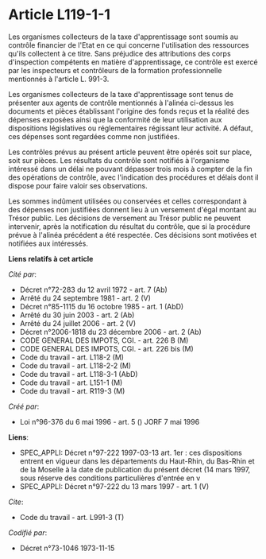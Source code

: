 # Article L119-1-1

Les organismes collecteurs de la taxe d'apprentissage sont soumis au contrôle financier de l'Etat en ce qui concerne
l'utilisation des ressources qu'ils collectent à ce titre. Sans préjudice des attributions des corps d'inspection compétents
en matière d'apprentissage, ce contrôle est exercé par les inspecteurs et contrôleurs de la formation professionnelle
mentionnés à l'article L. 991-3.

Les organismes collecteurs de la taxe d'apprentissage sont tenus de présenter aux agents de contrôle mentionnés à l'alinéa
ci-dessus les documents et pièces établissant l'origine des fonds reçus et la réalité des dépenses exposées ainsi que la
conformité de leur utilisation aux dispositions législatives ou réglementaires régissant leur activité. A défaut, ces
dépenses sont regardées comme non justifiées.

Les contrôles prévus au présent article peuvent être opérés soit sur place, soit sur pièces. Les résultats du contrôle sont
notifiés à l'organisme intéressé dans un délai ne pouvant dépasser trois mois à compter de la fin des opérations de contrôle,
avec l'indication des procédures et délais dont il dispose pour faire valoir ses observations.

Les sommes indûment utilisées ou conservées et celles correspondant à des dépenses non justifiées donnent lieu à un versement
d'égal montant au Trésor public. Les décisions de versement au Trésor public ne peuvent intervenir, après la notification du
résultat du contrôle, que si la procédure prévue à l'alinéa précédent a été respectée. Ces décisions sont motivées et
notifiées aux intéressés.

**Liens relatifs à cet article**

_Cité par_:

  - Décret n°72-283 du 12 avril 1972 - art. 7 (Ab)
  - Arrêté du 24 septembre 1981 - art. 2 (V)
  - Décret n°85-1115 du 16 octobre 1985 - art. 1 (AbD)
  - Arrêté du 30 juin 2003 - art. 2 (Ab)
  - Arrêté du 24 juillet 2006 - art. 2 (V)
  - Décret n°2006-1818 du 23 décembre 2006 - art. 2 (Ab)
  - CODE GENERAL DES IMPOTS, CGI. - art. 226 B (M)
  - CODE GENERAL DES IMPOTS, CGI. - art. 226 bis (M)
  - Code du travail - art. L118-2 (M)
  - Code du travail - art. L118-2-2 (M)
  - Code du travail - art. L118-3-1 (AbD)
  - Code du travail - art. L151-1 (M)
  - Code du travail - art. R119-3 (M)

_Créé par_:

  - Loi n°96-376 du 6 mai 1996 - art. 5 () JORF 7 mai 1996

**Liens**:

  - SPEC_APPLI: Décret n°97-222 1997-03-13 art. 1er : ces dispositions entrent en vigueur dans les départements du Haut-Rhin, du Bas-Rhin et de la Moselle à la date de publication du présent décret (14 mars 1997, sous réserve des conditions particulières d'entrée en v
  - SPEC_APPLI: Décret n°97-222 du 13 mars 1997 - art. 1 (V)

_Cite_:

  - Code du travail - art. L991-3 (T)

_Codifié par_:

  - Décret n°73-1046 1973-11-15
